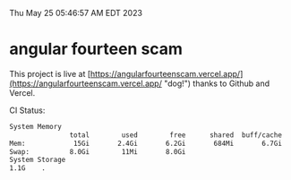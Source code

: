 Thu May 25 05:46:57 AM EDT 2023

# angular fourteen scam


This project is live at [https://angularfourteenscam.vercel.app/](https://angularfourteenscam.vercel.app/ "dog!") thanks to Github and Vercel.

CI Status: 

```bash
System Memory
               total        used        free      shared  buff/cache   available
Mem:            15Gi       2.4Gi       6.2Gi       684Mi       6.7Gi        11Gi
Swap:          8.0Gi        11Mi       8.0Gi
System Storage
1.1G	.
```
```bash
